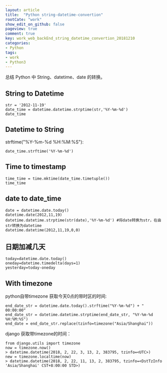 ```yaml
---
layout: article
title:  "Python string-datetime-convertion"
rootCate: "work"
show_edit_on_github: false
pageview: true
comment: true
key: work_web_backEnd_string_datetime_convertion_20181210
categories:
- Python
tags:
- work
- Python3
---
```


总结 Python 中 String、datetime、date 的转换。

<!---more--->

## String to Datetime

```
str = '2012-11-19'
date_time = datetime.datetime.strptime(str,'%Y-%m-%d')
date_time
```

## Datetime to String
strftime("%Y-%m-%d %H:%M:%S"):
```
date_time.strftime('%Y-%m-%d')
```

## Time to timestamp
```
time_time = time.mktime(date_time.timetuple())
time_time
```

## date to date_time
```
date = datetime.date.today()
datetime.date(2012,11,19)
datetime.datetime.strptime(str(date),'%Y-%m-%d') #将date转换为str，在由str转换为datetime
datetime.datetime(2012,11,19,0,0)
```

## 日期加减几天
```
today=datetime.date.today()
oneday=datetime.timedelta(days=1)
yesterday=today-oneday
```

## With timezone
python自带timezone 获取今天0点的带时区的时间:
```
end_date_str = datetime.date.today().strftime("%Y-%m-%d") + " 00:00:00"
end_date_str = datetime.datetime.strptime(end_date_str, "%Y-%m-%d %H:%M:%S")
end_date = end_date_str.replace(tzinfo=timezone("Asia/Shanghai"))
```

django 获取带timezone的时间：
```
from django.utils import timezone
now = timezone.now()
> datetime.datetime(2018, 2, 22, 3, 13, 2, 383795, tzinfo=<UTC>)
new = timezone.localtime(now)
> datetime.datetime(2018, 2, 22, 11, 13, 2, 383795, tzinfo=<DstTzInfo 'Asia/Shanghai' CST+8:00:00 STD>)
```
